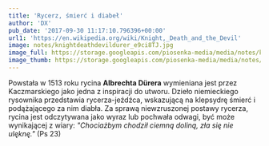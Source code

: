 ```yaml
---
title: 'Rycerz, śmierć i diabeł'
author: 'DX'
pub_date: '2017-09-30 11:17:10.796396+00:00'
url1: 'https://en.wikipedia.org/wiki/Knight,_Death_and_the_Devil'
image: notes/knightdeathdevildurer_e9ci8TJ.jpg
image_full: https://storage.googleapis.com/piosenka-media/media/notes/knightdeathdevildurer_e9ci8TJ.jpg
image_thumb: https://storage.googleapis.com/piosenka-media/media/notes/knightdeathdevildurer_e9ci8TJ.jpg.0x300_q85_upscale.jpg
---
```


Powstała w 1513 roku rycina **Albrechta Dürera** wymieniana jest przez Kaczmarskiego jako jedna z inspiracji do utworu. Dzieło niemieckiego rysownika przedstawia rycerza\-jeźdźca, wskazującą na klepsydrę śmierć i podążającego za nim diabła. Za sprawą niewzruszonej postawy rycerza, rycina jest odczytywana jako wyraz lub pochwała odwagi, być może wynikającej z wiary: _"Chociażbym chodził ciemną doliną, zła się nie ulęknę."_ \(Ps 23\)